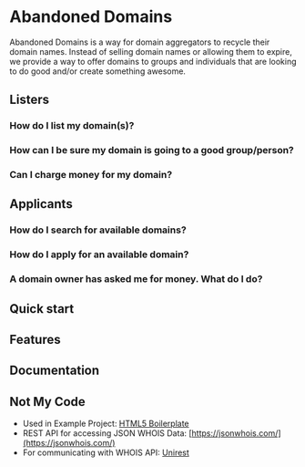 # Abandoned Domains


Abandoned Domains is a way for domain aggregators to recycle their domain names. Instead
of selling domain names or allowing them to expire, we provide a way to offer domains to
groups and individuals that are looking to do good and/or create something awesome.



## Listers

### How do I list my domain(s)?
### How can I be sure my domain is going to a good group/person?
### Can I charge money for my domain?


## Applicants

### How do I search for available domains?
### How do I apply for an available domain?
### A domain owner has asked me for money. What do I do?




## Quick start


## Features


## Documentation


## Not My Code

* Used in Example Project: [HTML5 Boilerplate](https://html5boilerplate.com)
* REST API for accessing JSON WHOIS Data: [https://jsonwhois.com/](https://jsonwhois.com/)
* For communicating with WHOIS API: [Unirest](http://unirest.io/)
